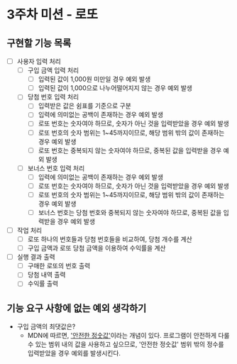 # 3주차 미션 - 로또

## 구현할 기능 목록

- [ ] 사용자 입력 처리
  - [ ] 구입 금액 입력 처리
    - [ ] 입력된 값이 1,000원 미만일 경우 예외 발생
    - [ ] 입력된 값이 1,000으로 나누어떨어지지 않는 경우 예외 발생
  - [ ] 당첨 번호 입력 처리
    - [ ] 입력받은 값은 쉼표를 기준으로 구분
    - [ ] 입력에 의미없는 공백이 존재하는 경우 예외 발생
    - [ ] 로또 번호는 숫자여야 하므로, 숫자가 아닌 것을 입력받았을 경우 예외 발생
    - [ ] 로또 번호의 숫자 범위는 1~45까지이므로, 해당 범위 밖의 값이 존재하는 경우 예외 발생
    - [ ] 로또 번호는 중복되지 않는 숫자여야 하므로, 중복된 값을 입력받을 경우 예외 발생
  - [ ] 보너스 번호 입력 처리
    - [ ] 입력에 의미없는 공백이 존재하는 경우 예외 발생
    - [ ] 로또 번호는 숫자여야 하므로, 숫자가 아닌 것을 입력받았을 경우 예외 발생
    - [ ] 로또 번호의 숫자 범위는 1~45까지이므로, 해당 범위 밖의 값이 존재하는 경우 예외 발생
    - [ ] 보너스 번호는 당첨 번호와 중복되지 않는 숫자여야 하므로, 중복된 값을 입력받을 경우 예외 발생
- [ ] 작업 처리
  - [ ] 로또 하나의 번호들과 당첨 번호들을 비교하여, 당첨 개수를 계산
  - [ ] 구입 금액과 로또 당첨 금액을 이용하여 수익률을 계산
- [ ] 실행 결과 출력
  - [ ] 구매한 로또의 번호 출력
  - [ ] 당첨 내역 출력
  - [ ] 수익률 출력

## 기능 요구 사항에 없는 예외 생각하기

- 구입 금액의 최댓값은?
  - MDN에 따르면, ['안전한 정숫값'](https://developer.mozilla.org/ko/docs/Web/JavaScript/Reference/Global_Objects/Number/isSafeInteger)이라는 개념이 있다. 프로그램이 안전하게 다룰 수 있는 범위 내의 값을 사용하고 싶으므로, '안전한 정숫값' 범위 밖의 정수를 입력받았을 경우 예외를 발생시킨다.
